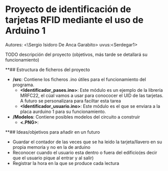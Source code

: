 # Proyecto de identificación de tarjetas RFID mediante el uso de Arduino 1

Autores: <\Sergio Isidoro De Anca Garabito\>   uvus:\<Serdegar1\>

TODO descripción del proyecto (objetivos, más tarde se detallará su funcionamiento)

**## Estructura de ficheros del proyecto

* **/src**: Contiene los ficheros .ino útiles para el funcionamiento del programa.
  * **\<Identificador_pases.ino\>**: Este módulo es un ejemplo de la librería MRFC22, el cúal vamos a usar para conococer el UID de las tarjetas. A futuro se personalizara para faciltar esta tarea
  * **\<Identificador_usuario.ino\>**: Este módulo es el que se enviara a la placa aurduino 1 para su funcionamiento.
* **/Modelos**: Contiene posibles modelos del circuito a construir
    * **\<.PNG\>**: 


**## Ideas/objetivos para añadir en un futuro
 * Guardar el contador de las veces que se ha leido la tarjeta/llavero en su propia memoria y no en la de arduino
 * Reconocer cuando el usuario esta dentro o fuera del edificio(es decir que el usuario pique al entrar y al salir)
 * Registrar la hora en la que se produce cada lectura
